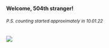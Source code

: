 #### Welcome, 504th stranger!

###### <sup>P.S. counting started approximately in 10.01.22</sup>

<img src="https://kraftwerk28.pp.ua/vcnt.png"></img>
